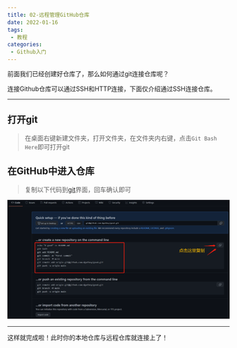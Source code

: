 ```yaml
---
title: 02-远程管理GitHub仓库
date: 2022-01-16
tags:
 - 教程
categories: 
 - Github入门
---
```


前面我们已经创建好仓库了，那么如何通过git连接仓库呢？

连接Github仓库可以通过SSH和HTTP连接，下面仅介绍通过SSH连接仓库。

---

## <span id="opengit">打开git</span>

> 在桌面右键新建文件夹，打开文件夹，在文件夹内右键，点击`Git Bash Here`即可打开git



## 在GitHub中进入仓库

> 复制以下代码到[git](#opengit)界面，回车确认即可

![](./021.png)

---

这样就完成啦！此时你的本地仓库与远程仓库就连接上了！